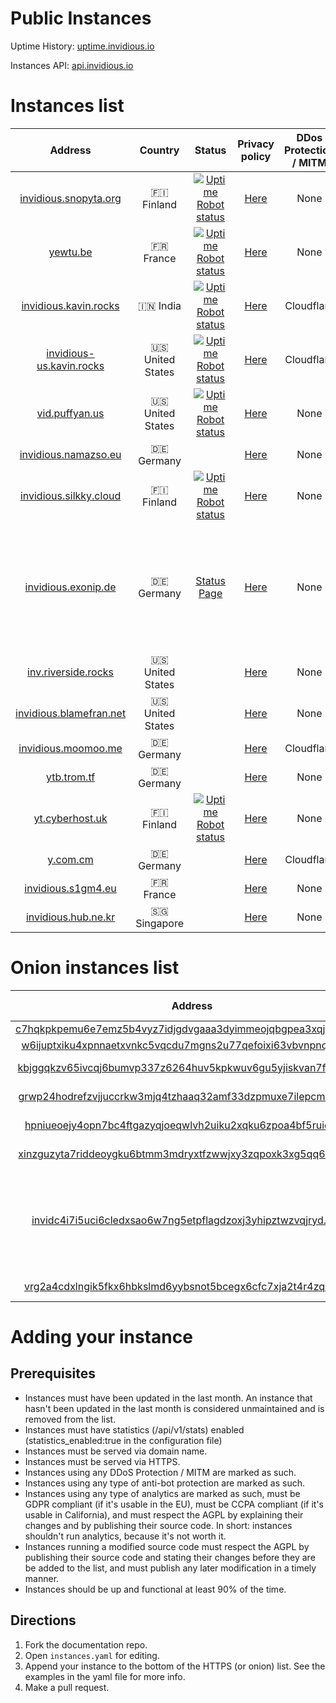 



# Public Instances


Uptime History: [uptime.invidious.io](https://uptime.invidious.io)

Instances API: [api.invidious.io](api.invidious.io)  

# Instances list

|Address|Country|Status|Privacy policy|DDos Protection / MITM|Owner|Notes|
| :---: | :---: | :---: | :---: | :---: | :---: | :---: |
|[invidious.snopyta.org](https://invidious.snopyta.org)|🇫🇮 Finland|[![Uptime Robot status](https://img.shields.io/uptimerobot/status/m783898765-2a4efa67aa8d1c7be6b1dd9d)](https://status.unixfox.eu/783898765)|[Here](https://snopyta.org/privacy_policy)|None|[@Perflyst](https://github.com/Perflyst)||
|[yewtu.be](https://yewtu.be)|🇫🇷 France|[![Uptime Robot status](https://img.shields.io/uptimerobot/status/m783898765-2a4efa67aa8d1c7be6b1dd9d)](https://uptime.invidious.io/784257752)|[Here](None)|None|[@unixfox](https://github.com/unixfox)||
|[invidious.kavin.rocks](https://invidious.kavin.rocks)|🇮🇳 India|[![Uptime Robot status](https://img.shields.io/uptimerobot/status/m786132664-f9fa738fba1c4dc2f7364f71)](https://status.kavin.rocks/786132664)|[Here](None)|Cloudflare|[@FireMasterK](https://github.com/FireMasterK)||
|[invidious-us.kavin.rocks](https://invidious-us.kavin.rocks)|🇺🇸 United States|[![Uptime Robot status](https://img.shields.io/uptimerobot/status/m788216947-f3f63d30899a10dbe9a0338a)](https://status.kavin.rocks/788216947)|[Here](None)|Cloudflare|[@FireMasterK](https://github.com/FireMasterK)||
|[vid.puffyan.us](https://vid.puffyan.us)|🇺🇸 United States|[![Uptime Robot status](https://img.shields.io/uptimerobot/status/m786947233-1131c3f67b9a20621b1926d3)](https://stats.uptimerobot.com/n7A08HGVl6/786947233)|[Here](None)|None|[@ItsSt0ne](https://github.com/ItsSt0ne)||
|[invidious.namazso.eu](https://invidious.namazso.eu)|🇩🇪 Germany||[Here](https://namazso.eu/privacy.html)|None|[@namazso](https://github.com/namazso)||
|[invidious.silkky.cloud](https://invidious.silkky.cloud)|🇫🇮 Finland|[![Uptime Robot status](https://img.shields.io/uptimerobot/status/m787784614-79d1acc4b425d1ed813fc793)](https://status.silkky.cloud/787784614)|[Here](None)|None|[@TheSilkky](https://github.com/TheSilkky)| - [Uses anti-bot protection](https://github.com/bunkerity/bunkerized-nginx)|
|[invidious.exonip.de](https://invidious.exonip.de)|🇩🇪 Germany|[Status Page](https://status.exonip.de/)|[Here](None)|None|[@Exonip](https://github.com/Exonip)| - [Instance is running a modified source code](https://github.com/exonip-de/invidious-source-modifications)<br/> - [Uses anti-bot protection](https://github.com/bunkerity/bunkerized-nginx)|
|[inv.riverside.rocks](https://inv.riverside.rocks)|🇺🇸 United States||[Here](None)|None|[@RiversideRocks](https://github.com/RiversideRocks)||
|[invidious.blamefran.net](https://invidious.blamefran.net)|🇺🇸 United States||[Here](None)|None|[@Aidan16](https://github.com/Aidan16)||
|[invidious.moomoo.me](https://invidious.moomoo.me)|🇩🇪 Germany||[Here](None)|Cloudflare|[@moom0o](https://github.com/moom0o)||
|[ytb.trom.tf](https://ytb.trom.tf)|🇩🇪 Germany||[Here](None)|None|[@TROMsite](https://github.com/TROMsite)||
|[yt.cyberhost.uk](https://yt.cyberhost.uk/)|🇫🇮 Finland|[![Uptime Robot status](https://img.shields.io/uptimerobot/status/m788432154-c8801112193f349268ea6104)](https://stats.uptimerobot.com/JlM0qH8Ygn)|[Here](None)|None|[@cyberhost-uk](https://github.com/cyberhost-uk)||
|[y.com.cm](https://y.com.cm/)|🇩🇪 Germany||[Here](None)|Cloudflare|[@Showfom](https://github.com/Showfom)||
|[invidious.s1gm4.eu](https://invidious.s1gm4.eu)|🇫🇷 France||[Here](None)|None|[@OrnithOrtion](https://github.com/OrnithOrtion)||
|[invidious.hub.ne.kr](https://invidious.hub.ne.kr)|🇸🇬 Singapore||[Here](None)|None|[@hys0star](https://github.com/hys0star)||
  

# Onion instances list

|Address|Country|Associated clearnet instance|Privacy policy|Owner|Notes|
| :---: | :---: | :---: | :---: | :---: | :---: |
|[c7hqkpkpemu6e7emz5b4vyz7idjgdvgaaa3dyimmeojqbgpea3xqjoid.onion](http://c7hqkpkpemu6e7emz5b4vyz7idjgdvgaaa3dyimmeojqbgpea3xqjoid.onion)|🇫🇮 Finland|[invidious.snopyta.org](https://invidious.snopyta.org)|[Here](None)|[@Perflyst](https://github.com/Perflyst)||
|[w6ijuptxiku4xpnnaetxvnkc5vqcdu7mgns2u77qefoixi63vbvnpnqd.onion](http://w6ijuptxiku4xpnnaetxvnkc5vqcdu7mgns2u77qefoixi63vbvnpnqd.onion/)|🇮🇳 India|[invidious.kavin.rocks](https://invidious.kavin.rocks)|[Here](None)|[@FireMasterK](https://github.com/FireMasterK)||
|[kbjggqkzv65ivcqj6bumvp337z6264huv5kpkwuv6gu5yjiskvan7fad.onion](http://kbjggqkzv65ivcqj6bumvp337z6264huv5kpkwuv6gu5yjiskvan7fad.onion/)|🇳🇱 Netherlands||[Here](None)|[@tirz](https://github.com/tirz)||
|[grwp24hodrefzvjjuccrkw3mjq4tzhaaq32amf33dzpmuxe7ilepcmad.onion](http://grwp24hodrefzvjjuccrkw3mjq4tzhaaq32amf33dzpmuxe7ilepcmad.onion/)|🇺🇸 United States|[vid.puffyan.us](https://vid.puffyan.us)|[Here](None)|[@ItsSt0ne](https://github.com/ItsSt0ne)||
|[hpniueoejy4opn7bc4ftgazyqjoeqwlvh2uiku2xqku6zpoa4bf5ruid.onion](http://hpniueoejy4opn7bc4ftgazyqjoeqwlvh2uiku2xqku6zpoa4bf5ruid.onion/)|🇺🇸 United States|[invidious-us.kavin.rocks](https://invidious-us.kavin.rocks/)|[Here](None)|[@FireMasterK](https://github.com/FireMasterK)||
|[xinzguzyta7riddeoygku6btmm3mdryxtfzwwjxy3zqpoxk3xg5qq6ad.onion](http://xinzguzyta7riddeoygku6btmm3mdryxtfzwwjxy3zqpoxk3xg5qq6ad.onion)|🇩🇪 Germany|[invidious.moomoo.me](https://invidious.moomoo.me)|[Here](None)|[@moom0o](https://github.com/moom0o)||
|[invidc4i7i5uci6cledxsao6w7ng5etpflagdzoxj3yhipztwzvqjryd.onion](http://invidc4i7i5uci6cledxsao6w7ng5etpflagdzoxj3yhipztwzvqjryd.onion/)|🇩🇪 Germany|[invidious.exonip.de](https://invidious.exonip.de)|[Here](None)|[@Exonip](https://github.com/Exonip)| - [Instance is running a modified source code](https://github.com/exonip-de/invidious-source-modifications)|
|[vrg2a4cdxlngik5fkx6hbkslmd6yybsnot5bcegx6cfc7xja2t4r4zqd.onion](http://vrg2a4cdxlngik5fkx6hbkslmd6yybsnot5bcegx6cfc7xja2t4r4zqd.onion)|🇸🇬 Singapore|[invidious.hub.ne.kr](https://invidious.hub.ne.kr)|[Here](None)|[@hys0star](https://github.com/hys0star)||
  

# Adding your instance

## Prerequisites

- Instances must have been updated in the last month. An instance that hasn't been updated in the last month is considered unmaintained and is removed from the list.
- Instances must have statistics (/api/v1/stats) enabled (statistics_enabled:true in the configuration file)
- Instances must be served via domain name.
- Instances must be served via HTTPS.
- Instances using any DDoS Protection / MITM are marked as such.
- Instances using any type of anti-bot protection are marked as such.
- Instances using any type of analytics are marked as such, must be GDPR compliant (if it's usable in the EU), must be CCPA compliant (if it's usable in California), and must respect the AGPL by explaining their changes and by publishing their source code. In short: instances shouldn't run analytics, because it's not worth it.
- Instances running a modified source code must respect the AGPL by publishing their source code and stating their changes before they are be added to the list, and must publish any later modification in a timely manner.
- Instances should be up and functional at least 90% of the time.
  
  

## Directions

1. Fork the documentation repo.
2. Open `instances.yaml` for editing.
3. Append your instance to the bottom of the HTTPS (or onion) list. See the examples in the yaml file for more info.
4. Make a pull request.
